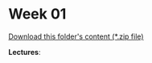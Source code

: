 # Week 01

[Download this folder's content (*.zip file)](https://github.com/braedynl/CSE232/raw/main/.assets/downloads/week01.zip)

**Lectures**: 
